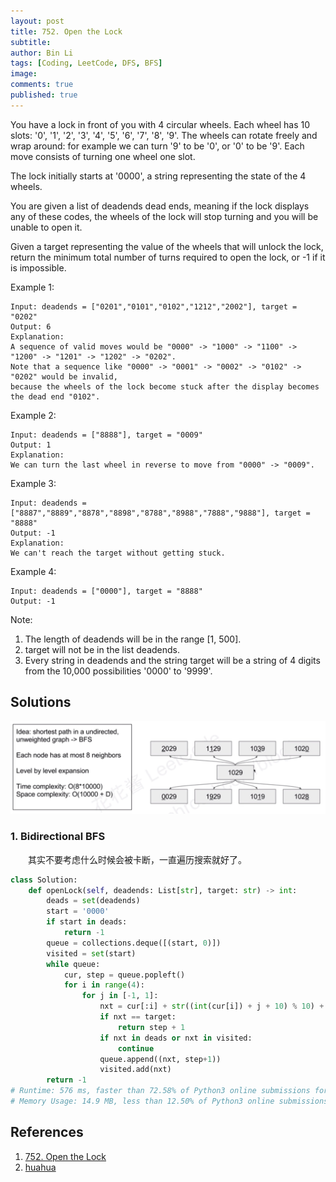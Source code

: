 ```yaml
---
layout: post
title: 752. Open the Lock
subtitle: 
author: Bin Li
tags: [Coding, LeetCode, DFS, BFS]
image: 
comments: true
published: true
---
```


You have a lock in front of you with 4 circular wheels. Each wheel has 10 slots: '0', '1', '2', '3', '4', '5', '6', '7', '8', '9'. The wheels can rotate freely and wrap around: for example we can turn '9' to be '0', or '0' to be '9'. Each move consists of turning one wheel one slot.

The lock initially starts at '0000', a string representing the state of the 4 wheels.

You are given a list of deadends dead ends, meaning if the lock displays any of these codes, the wheels of the lock will stop turning and you will be unable to open it.

Given a target representing the value of the wheels that will unlock the lock, return the minimum total number of turns required to open the lock, or -1 if it is impossible.

Example 1:
```
Input: deadends = ["0201","0101","0102","1212","2002"], target = "0202"
Output: 6
Explanation:
A sequence of valid moves would be "0000" -> "1000" -> "1100" -> "1200" -> "1201" -> "1202" -> "0202".
Note that a sequence like "0000" -> "0001" -> "0002" -> "0102" -> "0202" would be invalid,
because the wheels of the lock become stuck after the display becomes the dead end "0102".
```
Example 2:
```
Input: deadends = ["8888"], target = "0009"
Output: 1
Explanation:
We can turn the last wheel in reverse to move from "0000" -> "0009".
```
Example 3:
```
Input: deadends = ["8887","8889","8878","8898","8788","8988","7888","9888"], target = "8888"
Output: -1
Explanation:
We can't reach the target without getting stuck.
```
Example 4:
```
Input: deadends = ["0000"], target = "8888"
Output: -1
```
Note:
1. The length of deadends will be in the range [1, 500].
2. target will not be in the list deadends.
3. Every string in deadends and the string target will be a string of 4 digits from the 10,000 possibilities '0000' to '9999'.

## Solutions
![-w735](/img/media/15689514316224.jpg)

### 1. Bidirectional BFS
　　其实不要考虑什么时候会被卡断，一直遍历搜索就好了。

```python
class Solution:
    def openLock(self, deadends: List[str], target: str) -> int:
        deads = set(deadends)
        start = '0000'
        if start in deads:
            return -1
        queue = collections.deque([(start, 0)])
        visited = set(start)
        while queue:
            cur, step = queue.popleft()
            for i in range(4):
                for j in [-1, 1]:
                    nxt = cur[:i] + str((int(cur[i]) + j + 10) % 10) + cur[i+1:]
                    if nxt == target:
                        return step + 1
                    if nxt in deads or nxt in visited:
                        continue
                    queue.append((nxt, step+1))
                    visited.add(nxt)
        return -1
# Runtime: 576 ms, faster than 72.58% of Python3 online submissions for Open the Lock.
# Memory Usage: 14.9 MB, less than 12.50% of Python3 online submissions for Open the Lock.
```


## References
1. [752. Open the Lock](https://leetcode.com/problems/open-the-lock/)
2. [huahua](https://zxi.mytechroad.com/blog/searching/leetcode-752-open-the-lock/)